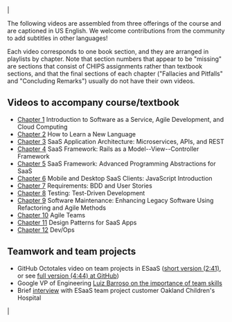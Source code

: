 |

The following videos are assembled from three offerings of the course and are captioned in US English. We welcome contributions from the community to add subtitles in other languages!

Each video corresponds to one book section, and they are arranged in playlists by chapter. Note that section numbers that appear to be "missing" are sections that consist of CHIPS assignments rather than textbook sections, and that the final sections of each chapter ("Fallacies and Pitfalls" and "Concluding Remarks") usually do not have their own videos.

Videos to accompany course/textbook
-----------------------------------

-   [Chapter 1](https://www.youtube.com/playlist?list=PLeMMGxq3FPxjcFZVmvkuc5tW2HtTkqlgP) Introduction to Software as a Service, Agile Development, and Cloud Computing
-   [Chapter 2](https://www.youtube.com/playlist?list=PLeMMGxq3FPxh7_76PotmzGsZGM8Q1Vthl) How to Learn a New Language
-   [Chapter 3](https://www.youtube.com/playlist?list=PLeMMGxq3FPxgAcnQh5eHqTfO4Ucs5JORw) SaaS Application Architecture: Microservices, APIs, and REST
-   [Chapter 4](https://www.youtube.com/playlist?list=PLeMMGxq3FPxjBbeB_aZ4L8Wo91rEds_GD) SaaS Framework: Rails as a Model--View--Controller Framework
-   [Chapter 5](https://www.youtube.com/playlist?list=PLeMMGxq3FPxgeKHXxYOkV4JKCbRg5gWpg) SaaS Framework: Advanced Programming Abstractions for SaaS
-   [Chapter 6](https://www.youtube.com/playlist?list=PLeMMGxq3FPxghXCpd4twByvWG6RKWcxHN) Mobile and Desktop SaaS Clients: JavaScript Introduction
-   [Chapter 7](https://www.youtube.com/playlist?list=PLeMMGxq3FPxjbdVAkCU99UumJDWuLvg-l) Requirements: BDD and User Stories
-   [Chapter 8](https://www.youtube.com/playlist?list=PLeMMGxq3FPxh_gCC98WbEfpRt5UBFrjAT) Testing: Test-Driven Development
-   [Chapter 9](https://www.youtube.com/playlist?list=PLeMMGxq3FPxjSeso1JXLqmqXPDB0Ka-L3) Software Maintenance: Enhancing Legacy Software Using Refactoring and Agile Methods
-   [Chapter 10](https://www.youtube.com/playlist?list=PLeMMGxq3FPxjO97PniMI2kfRyR4_MnT3t) Agile Teams
-   [Chapter 11](https://www.youtube.com/playlist?list=PLeMMGxq3FPxhmpbjhY8yurexXmuF4Fvai) Design Patterns for SaaS Apps
-   [Chapter 12](https://www.youtube.com/playlist?list=PLeMMGxq3FPxh_vJS0_FVhudNMJ2cA95cH) Dev/Ops

Teamwork and team projects
--------------------------

-   GitHub Octotales video on team projects in ESaaS ([short version (2:41)](https://www.youtube.com/watch?v=jCBpdEDjyOY&list=PLeMMGxq3FPxjyflGWxsutxceHqBHk7Oyc&index=3&t=0s), or see [full version (4:44) at GitHub](https://github.blog/2014-04-07-octotales-uc-berkeley/))
-   Google VP of Engineering [Luiz Barroso on the importance of team skills](https://www.youtube.com/watch?v=S7A6SYI_nbc&list=PLeMMGxq3FPxjyflGWxsutxceHqBHk7Oyc&index=6&t=0s)
-   Brief [interview](https://www.youtube.com/watch?v=3CJ3zcX6g84&list=PLeMMGxq3FPxjyflGWxsutxceHqBHk7Oyc&index=2&t=0s) with ESaaS team project customer Oakland Children's Hospital

 |
